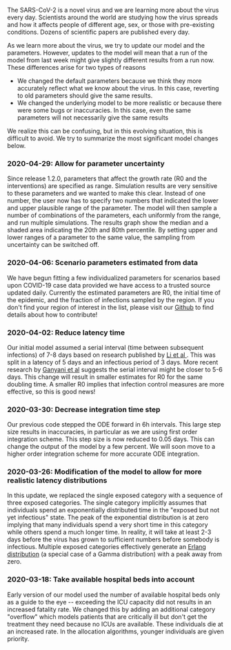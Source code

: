 The SARS-CoV-2 is a novel virus and we are learning more about the virus every day. Scientists around the world are
studying how the virus spreads and how it affects people of different age, sex, or those with pre-existing conditions.
Dozens of scientific papers are published every day.

As we learn more about the virus, we try to update our model and the parameters. However, updates to the model will mean
that a run of the model from last week might give slightly different results from a run now. These differences arise for
two types of reasons

- We changed the default parameters because we think they more accurately reflect what we know about the virus. In this
  case, reverting to old parameters should give the same results.
- We changed the underlying model to be more realistic or because there were some bugs or inaccuracies. In this case,
  even the same parameters will not necessarily give the same results

We realize this can be confusing, but in this evolving situation, this is difficult to avoid. We try to summarize the
most significant model changes below.


### 2020-04-29: Allow for parameter uncertainty

Since release 1.2.0, parameters that affect the growth rate (R0 and the interventions) are specified as range.
Simulation results are very sensitive to these parameters and we wanted to make this clear. 
Instead of one number, the user now has to specify two numbers that indicated the lower and upper plausible range
of the parameter. The model will then sample a number of combinations of the parameters, each uniformly from the 
range, and run multiple simulations. The results graph show the median and a shaded area indicating the
20th and 80th percentile. By setting upper and lower ranges of a parameter to the same value, the sampling from
uncertainty can be switched off.


### 2020-04-06: Scenario parameters estimated from data

We have begun fitting a few individualized parameters for scenarios based upon COVID-19 case data provided we have
access to a trusted source updated daily. Currently the estimated parameters are R0, the initial time of the epidemic,
and the fraction of infections sampled by the region. If you don't find your region of interest in the list, please
visit our [Github](https://github.com/neherlab/covid19_scenarios/tree/master/data) to find details about how to
contribute!

### 2020-04-02: Reduce latency time

Our initial model assumed a serial interval (time between subsequent infections) of 7-8 days based on research published
by [Li et al ](https://doi.org/10.1056/NEJMoa2001316). This was split in a latency of 5 days and an infectious period of
3 days. More recent research by [Ganyani et al](https://www.medrxiv.org/content/10.1101/2020.03.05.20031815v1) suggests
the serial interval might be closer to 5-6 days. This change will result in smaller estimates for R0 for the same
doubling time. A smaller R0 implies that infection control measures are more effective, so this is good news!

### 2020-03-30: Decrease integration time step

Our previous code stepped the ODE forward in 6h intervals. This large step size results in inaccuracies, in particular
as we are using first order integration scheme. This step size is now reduced to 0.05 days. This can change the output
of the model by a few percent. We will soon move to a higher order integration scheme for more accurate ODE integration.

### 2020-03-26: Modification of the model to allow for more realistic latency distributions

In this update, we replaced the single exposed category with a sequence of three exposed categories. The single category
implicitly assumes that individuals spend an exponentially distributed time in the "exposed but not yet infectious"
state. The peak of the exponential distribution is at zero implying that many individuals spend a very short time in
this category while others spend a much longer time. In reality, it will take at least 2-3 days before the virus has
grown to sufficient numbers before somebody is infectious. Multiple exposed categories effectively generate an
[Erlang distribution](https://en.wikipedia.org/wiki/Erlang_distribution) (a special case of a Gamma distribution) with a
peak away from zero.

### 2020-03-18: Take available hospital beds into account

Early version of our model used the number of available hospital beds only as a guide to the eye -- exceeding the ICU
capacity did not results in an increased fatality rate. We changed this by adding an additional category "overflow"
which models patients that are critically ill but don't get the treatment they need because no ICUs are available. These
individuals die at an increased rate. In the allocation algorithms, younger individuals are given priority.
